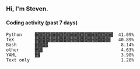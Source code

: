 ### Hi, I'm Steven.

#### Coding activity (past 7 days)
```
Python     ▓▓▓▓▓▓▓▓▓▓▓▓▓▓▓▓▓▓▓▓▓▓▓▓▓▓▓▓▓▓  41.09%
TeX        ▓▓▓▓▓▓▓▓▓▓▓▓▓▓▓▓▓▓▓▓▓▓▓▓▓▓▓▓▓   40.89%
Bash       ▓▓▓▓▓                            8.14%
other      ▓▓▓                              4.63%
YAML       ▓▓                               3.98%
Text only                                   1.28%
```
